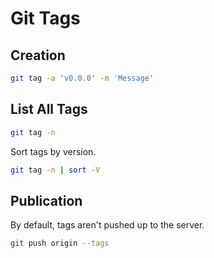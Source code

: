 # Git Tags

## Creation

```bash
git tag -a 'v0.0.0' -m 'Message'
```

## List All Tags

```bash
git tag -n
```

Sort tags by version.

```bash
git tag -n | sort -V
```

## Publication

By default, tags aren't pushed up to the server.

```bash
git push origin --tags
```